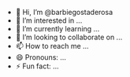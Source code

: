 - 👋 Hi, I’m @barbiegostaderosa
- 👀 I’m interested in ...
- 🌱 I’m currently learning ...
- 💞️ I’m looking to collaborate on ...
- 📫 How to reach me ...
- 😄 Pronouns: ...
- ⚡ Fun fact: ...

<!---
barbiegostaderosa/barbiegostaderosa is a ✨ special ✨ repository because its `README.md` (this file) appears on your GitHub profile.
You can click the Preview link to take a look at your changes.
--->
